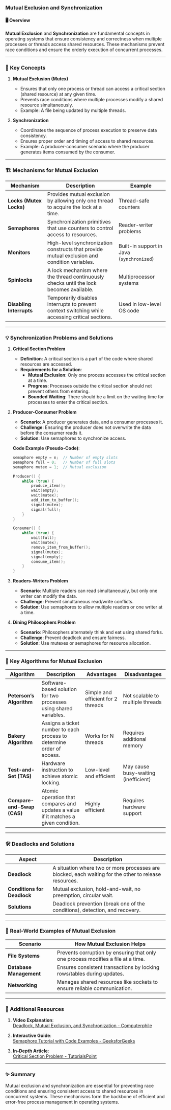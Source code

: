 ### Mutual Exclusion and Synchronization  

#### 🖥️ Overview  
**Mutual Exclusion** and **Synchronization** are fundamental concepts in operating systems that ensure consistency and correctness when multiple processes or threads access shared resources. These mechanisms prevent race conditions and ensure the orderly execution of concurrent processes.  

---

### 🔑 Key Concepts  

1. **Mutual Exclusion (Mutex)**  
   - Ensures that only one process or thread can access a critical section (shared resource) at any given time.  
   - Prevents race conditions where multiple processes modify a shared resource simultaneously.  
   - Example: A file being updated by multiple threads.

2. **Synchronization**  
   - Coordinates the sequence of process execution to preserve data consistency.  
   - Ensures proper order and timing of access to shared resources.  
   - Example: A producer-consumer scenario where the producer generates items consumed by the consumer.

---

### 🏗️ Mechanisms for Mutual Exclusion  

| **Mechanism**              | **Description**                                                                                  | **Example**                                  |
|-----------------------------|--------------------------------------------------------------------------------------------------|----------------------------------------------|
| **Locks (Mutex Locks)**     | Provides mutual exclusion by allowing only one thread to acquire the lock at a time.            | Thread-safe counters                         |
| **Semaphores**              | Synchronization primitives that use counters to control access to resources.                    | Reader-writer problems                       |
| **Monitors**                | High-level synchronization constructs that provide mutual exclusion and condition variables.    | Built-in support in Java (`synchronized`)    |
| **Spinlocks**               | A lock mechanism where the thread continuously checks until the lock becomes available.         | Multiprocessor systems                       |
| **Disabling Interrupts**    | Temporarily disables interrupts to prevent context switching while accessing critical sections. | Used in low-level OS code                    |

---

### 💡 Synchronization Problems and Solutions  

1. **Critical Section Problem**  
   - **Definition**: A critical section is a part of the code where shared resources are accessed.  
   - **Requirements for a Solution**:  
     - **Mutual Exclusion**: Only one process accesses the critical section at a time.  
     - **Progress**: Processes outside the critical section should not prevent others from entering.  
     - **Bounded Waiting**: There should be a limit on the waiting time for processes to enter the critical section.  

2. **Producer-Consumer Problem**  
   - **Scenario**: A producer generates data, and a consumer processes it.  
   - **Challenge**: Ensuring the producer does not overwrite the data before the consumer reads it.  
   - **Solution**: Use semaphores to synchronize access.  

   **Code Example (Pseudo-Code)**:  
   ```c
   semaphore empty = n;  // Number of empty slots
   semaphore full = 0;   // Number of full slots
   semaphore mutex = 1;  // Mutual exclusion

   Producer() {
       while (true) {
           produce_item();
           wait(empty);
           wait(mutex);
           add_item_to_buffer();
           signal(mutex);
           signal(full);
       }
   }

   Consumer() {
       while (true) {
           wait(full);
           wait(mutex);
           remove_item_from_buffer();
           signal(mutex);
           signal(empty);
           consume_item();
       }
   }
   ```

3. **Readers-Writers Problem**  
   - **Scenario**: Multiple readers can read simultaneously, but only one writer can modify the data.  
   - **Challenge**: Prevent simultaneous read/write conflicts.  
   - **Solution**: Use semaphores to allow multiple readers or one writer at a time.  

4. **Dining Philosophers Problem**  
   - **Scenario**: Philosophers alternately think and eat using shared forks.  
   - **Challenge**: Prevent deadlock and ensure fairness.  
   - **Solution**: Use mutexes or semaphores for resource allocation.  

---

### 📜 Key Algorithms for Mutual Exclusion  

| **Algorithm**               | **Description**                                                                                  | **Advantages**                     | **Disadvantages**                  |
|------------------------------|--------------------------------------------------------------------------------------------------|-------------------------------------|-------------------------------------|
| **Peterson’s Algorithm**     | Software-based solution for two processes using shared variables.                               | Simple and efficient for 2 threads | Not scalable to multiple threads   |
| **Bakery Algorithm**         | Assigns a ticket number to each process to determine order of access.                          | Works for N threads                | Requires additional memory         |
| **Test-and-Set (TAS)**       | Hardware instruction to achieve atomic locking.                                                | Low-level and efficient            | May cause busy-waiting (inefficient) |
| **Compare-and-Swap (CAS)**   | Atomic operation that compares and updates a value if it matches a given condition.            | Highly efficient                   | Requires hardware support          |

---

### 🛠️ Deadlocks and Solutions  

| **Aspect**                  | **Description**                                                                                 |
|-----------------------------|-------------------------------------------------------------------------------------------------|
| **Deadlock**                | A situation where two or more processes are blocked, each waiting for the other to release resources. |
| **Conditions for Deadlock** | Mutual exclusion, hold-and-wait, no preemption, circular wait.                                 |
| **Solutions**               | Deadlock prevention (break one of the conditions), detection, and recovery.                    |

---

### 🌟 Real-World Examples of Mutual Exclusion  

| **Scenario**                  | **How Mutual Exclusion Helps**                                                                            |
|-------------------------------|----------------------------------------------------------------------------------------------------------|
| **File Systems**              | Prevents corruption by ensuring that only one process modifies a file at a time.                        |
| **Database Management**       | Ensures consistent transactions by locking rows/tables during updates.                                  |
| **Networking**                | Manages shared resources like sockets to ensure reliable communication.                                |

---

### 🎥 Additional Resources  

1. **Video Explanation**:  
   [Deadlock, Mutual Exclusion, and Synchronization - Computerphile](https://www.youtube.com/watch?v=iUhSxhY8sLE)  

2. **Interactive Guide**:  
   [Semaphore Tutorial with Code Examples - GeeksforGeeks](https://www.geeksforgeeks.org/semaphores-in-operating-system/)  

3. **In-Depth Article**:  
   [Critical Section Problem - TutorialsPoint](https://www.tutorialspoint.com/critical-section-problem-in-operating-system)  

---

### ✨ Summary  
Mutual exclusion and synchronization are essential for preventing race conditions and ensuring consistent access to shared resources in concurrent systems. These mechanisms form the backbone of efficient and error-free process management in operating systems.